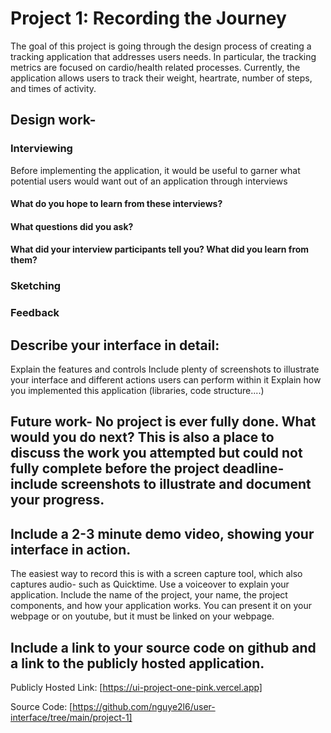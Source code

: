 # Project 1: Recording the Journey

The goal of this project is going through the design process of creating a tracking application that addresses users needs. In particular, the tracking metrics are focused on cardio/health related processes. Currently, the application allows users to track their weight, heartrate, number of steps, and times of activity.

## Design work-
### Interviewing
Before implementing the application, it would be useful to garner what potential users would want out of an application through interviews
#### What do you hope to learn from these interviews? 
#### What questions did you ask?
#### What did your interview participants tell you?  What did you learn from them?
### Sketching
### Feedback
## Describe your interface in detail:
Explain the features and controls
Include plenty of screenshots to illustrate your interface and different actions users can perform within it
Explain how you implemented this application (libraries, code structure....)
## Future work- No project is ever fully done. What would you do next?  This is also a place to discuss the work you attempted but could not fully complete before the project deadline- include screenshots to illustrate and document your progress. 
## Include a 2-3 minute demo video, showing your interface in action. 
The easiest way to record this is with a screen capture tool, which also captures audio- such as Quicktime.  Use a voiceover to explain your application.  Include the name of the project, your name, the project components, and how your application works.  You can present it on your webpage or on youtube, but it must be linked on your webpage. 
## Include a link to your source code on github and a link to the publicly hosted application.
Publicly Hosted Link: [https://ui-project-one-pink.vercel.app]


Source Code: [https://github.com/nguye2l6/user-interface/tree/main/project-1]

